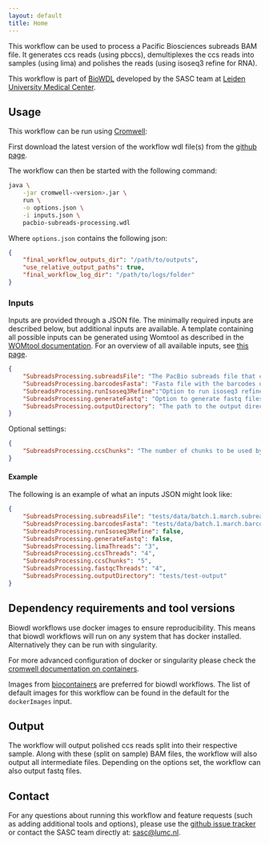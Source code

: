 ```yaml
---
layout: default
title: Home
---
```


This workflow can be used to process a Pacific Biosciences subreads BAM file.
It generates ccs reads (using pbccs), demultiplexes the ccs reads into samples
(using lima) and polishes the reads (using isoseq3 refine for RNA).

This workflow is part of [BioWDL](https://biowdl.github.io/)
developed by the SASC team
at [Leiden University Medical Center](https://www.lumc.nl/).

## Usage
This workflow can be run using
[Cromwell](http://cromwell.readthedocs.io/en/stable/):

First download the latest version of the workflow wdl file(s)
from the
[github page](https://github.com/biowdl/PacBio-subreads-processing).

The workflow can then be started with the following command:
```bash
java \
    -jar cromwell-<version>.jar \
    run \
    -o options.json \
    -i inputs.json \
    pacbio-subreads-processing.wdl
```

Where `options.json` contains the following json:
```json
{
    "final_workflow_outputs_dir": "/path/to/outputs",
    "use_relative_output_paths": true,
    "final_workflow_log_dir": "/path/to/logs/folder"
}
```

### Inputs
Inputs are provided through a JSON file. The minimally required inputs are
described below, but additional inputs are available.
A template containing all possible inputs can be generated using
Womtool as described in the
[WOMtool documentation](http://cromwell.readthedocs.io/en/stable/WOMtool/).
For an overview of all available inputs, see [this page](./inputs.html).

```json
{
    "SubreadsProcessing.subreadsFile": "The PacBio subreads file that contains the raw PacBio reads.",
    "SubreadsProcessing.barcodesFasta": "Fasta file with the barcodes used in the PacBio experiment.",
    "SubreadsProcessing.runIsoseq3Refine":"Option to run isoseq3 refine for de-novo transcript reconstruction.",
    "SubreadsProcessing.generateFastq": "Option to generate fastq files from demultiplexed bam files.",
    "SubreadsProcessing.outputDirectory": "The path to the output directory."
}
```

Optional settings:
```json
{
    "SubreadsProcessing.ccsChunks": "The number of chunks to be used by ccs."
}
```

#### Example
The following is an example of what an inputs JSON might look like:
```json
{
    "SubreadsProcessing.subreadsFile": "tests/data/batch.1.march.subreads.bam",
    "SubreadsProcessing.barcodesFasta": "tests/data/batch.1.march.barcodes.fasta",
    "SubreadsProcessing.runIsoseq3Refine": false,
    "SubreadsProcessing.generateFastq": false,
    "SubreadsProcessing.limaThreads": "3",
    "SubreadsProcessing.ccsThreads": "4",
    "SubreadsProcessing.ccsChunks": "5",
    "SubreadsProcessing.fastqcThreads": "4",
    "SubreadsProcessing.outputDirectory": "tests/test-output"
}
```

## Dependency requirements and tool versions
Biowdl workflows use docker images to ensure reproducibility. This
means that biowdl workflows will run on any system that has docker
installed. Alternatively they can be run with singularity.

For more advanced configuration of docker or singularity please check
the [cromwell documentation on containers](
https://cromwell.readthedocs.io/en/stable/tutorials/Containers/).

Images from [biocontainers](https://biocontainers.pro) are preferred for
biowdl workflows. The list of default images for this workflow can be
found in the default for the `dockerImages` input.

## Output
The workflow will output polished ccs reads split into their respective sample.
Along with these (split on sample) BAM files, the workflow will also output all
intermediate files. Depending on the options set, the workflow can also output
fastq files.

## Contact
<p>
  <!-- Obscure e-mail address for spammers -->
For any questions about running this workflow and feature requests (such as
adding additional tools and options), please use the
<a href="https://github.com/biowdl/PacBio-subreads-processing/issues">github issue tracker</a>
or contact the SASC team directly at: 
<a href="&#109;&#97;&#105;&#108;&#116;&#111;&#58;&#115;&#97;&#115;&#99;&#64;&#108;&#117;&#109;&#99;&#46;&#110;&#108;">
&#115;&#97;&#115;&#99;&#64;&#108;&#117;&#109;&#99;&#46;&#110;&#108;</a>.
</p>
